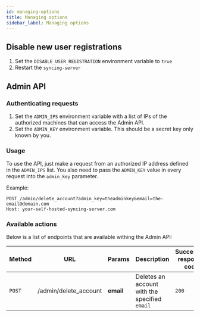 ```yaml
---
id: managing-options
title: Managing options
sidebar_label: Managing options
---
```


## Disable new user registrations

1. Set the `DISABLE_USER_REGISTRATION` environment variable to `true`
1. Restart the `syncing-server`

## Admin API

### Authenticating requests

1. Set the `ADMIN_IPS` environment variable with a list of IPs of the authorized machines that can access the Admin API.
1. Set the `ADMIN_KEY` environment variable. This should be a secret key only known by you.

### Usage

To use the API, just make a request from an authorized IP address defined in the `ADMIN_IPS` list. You also need to pass the `ADMIN_KEY` value in every request into the `admin_key` parameter.

Example:

```
POST /admin/delete_account?admin_key=theadminkey&email=the-email@domain.com
Host: your-self-hosted-syncing-server.com
```

### Available actions

Below is a list of endpoints that are available withing the Admin API:

| Method | URL                   | Params    | Description                                   | Successful response code |
| ------ | --------------------- | --------- | --------------------------------------------- | ------------------------ |
| `POST` | /admin/delete_account | **email** | Deletes an account with the specified `email` | `200`                    |
